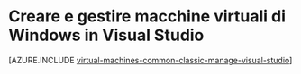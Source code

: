 <properties
   pageTitle="Creare e gestire macchine virtuali di Windows in Visual Studio | Microsoft Azure"
   description="Informazioni su come utilizzare Visual Studio per creare e gestire macchine virtuali di Azure che esegue Windows"
   services="visual-studio-online,virtual-machines-windows"
   documentationCenter="na"
   authors="TomArcher"
   manager="timlt"
   editor="" />
<tags
   ms.service="virtual-machines-windows"
   ms.devlang="multiple"
   ms.topic="article"
   ms.tgt_pltfrm="vm-windows"
   ms.workload="na"
   ms.date="08/15/2016"
   ms.author="tarcher" />

# <a name="create-and-manage-windows-virtual-machines-in-visual-studio"></a>Creare e gestire macchine virtuali di Windows in Visual Studio



[AZURE.INCLUDE [virtual-machines-common-classic-manage-visual-studio](../../includes/virtual-machines-common-classic-manage-visual-studio.md)]
